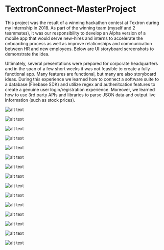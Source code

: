 # TextronConnect-MasterProject
This project was the result of a winning hackathon contest at Textron during my internship in 2018. As part of the winning team (myself and 2 teammates), it was our responsibility to develop an Alpha version of a mobile app that would serve new-hires and interns to accelerate the onboarding process as well as improve relationships and communication between HR and new employees. Below are UI storyboard screenshots to demonstrate the idea.

Ultimately, several presentations were prepared for corporate headquarters and in the span of a few short weeks it was not feasible to create a fully-functional app. Many features are functional, but many are also storyboard ideas. During this experience we learned how to connect a software suite to a database (Firebase SDK) and utilize regex and authenitcation features to create a genuine user login/registration experience. Moreover, we learned how to use 3rd party APIs and libraries to parse JSON data and output live information (such as stock prices). 

![alt text](https://raw.githubusercontent.com/username/projectname/branch/path/to/img.png)

![alt text](https://raw.githubusercontent.com/username/projectname/branch/path/to/img.png)

![alt text](https://raw.githubusercontent.com/username/projectname/branch/path/to/img.png)

![alt text](https://raw.githubusercontent.com/username/projectname/branch/path/to/img.png)

![alt text](https://raw.githubusercontent.com/username/projectname/branch/path/to/img.png)

![alt text](https://raw.githubusercontent.com/username/projectname/branch/path/to/img.png)

![alt text](https://raw.githubusercontent.com/username/projectname/branch/path/to/img.png)

![alt text](https://raw.githubusercontent.com/username/projectname/branch/path/to/img.png)

![alt text](https://raw.githubusercontent.com/username/projectname/branch/path/to/img.png)

![alt text](https://raw.githubusercontent.com/username/projectname/branch/path/to/img.png)

![alt text](https://raw.githubusercontent.com/username/projectname/branch/path/to/img.png)

![alt text](https://raw.githubusercontent.com/username/projectname/branch/path/to/img.png)

![alt text](https://raw.githubusercontent.com/username/projectname/branch/path/to/img.png)

![alt text](https://raw.githubusercontent.com/username/projectname/branch/path/to/img.png)

![alt text](https://raw.githubusercontent.com/username/projectname/branch/path/to/img.png)
